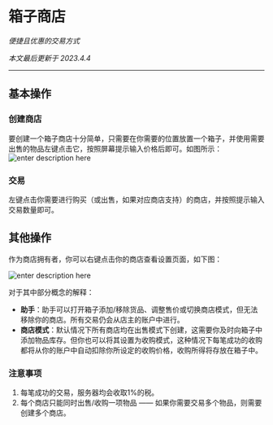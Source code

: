# 箱子商店
*便捷且优惠的交易方式*

*本文最后更新于 2023.4.4*

----------
## 基本操作

### 创建商店

要创建一个箱子商店十分简单，只需要在你需要的位置放置一个箱子，并使用需要出售的物品左键点击它，按照屏幕提示输入价格后即可。如图所示：
![enter description here](https://usolia.net/img/docs/cl02/chest-store/chest-store-1.png)



### 交易

左键点击你需要进行购买（或出售，如果对应商店支持）的商店，并按照提示输入交易数量即可。

## 其他操作

作为商店拥有者，你可以右键点击你的商店查看设置页面，如下图：

![enter description here](https://usolia.net/img/docs/cl02/chest-store/chest-store-2.png)

对于其中部分概念的解释：

 - **助手**：助手可以打开箱子添加/移除货品、调整售价或切换商店模式，但无法移除你的商店。所有交易仍会从店主的账户中进行。
 - **商店模式**：默认情况下所有商店均在出售模式下创建，这需要你及时向箱子中添加物品库存。但你也可以将其设置为收购模式，这种情况下每笔成功的收购都将从你的账户中自动扣除你所设定的收购价格，收购所得将存放在箱子中。

### 注意事项

 1. 每笔成功的交易，服务器均会收取1%的税。
 2. 每个商店只能同时出售/收购一项物品 —— 如果你需要交易多个物品，则需要创建多个商店。
